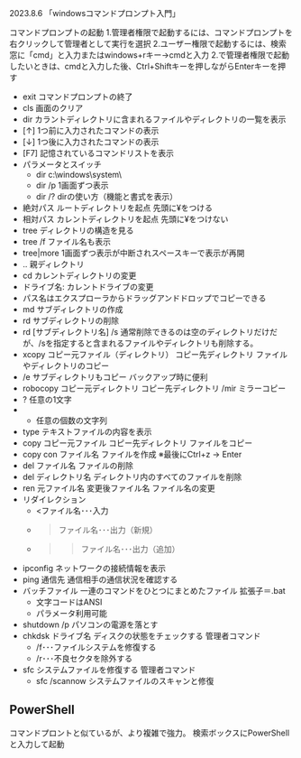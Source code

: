2023.8.6
「windowsコマンドプロンプト入門」

コマンドプロンプトの起動
1.管理者権限で起動するには、コマンドプロンプトを右クリックして管理者として実行を選択
2.ユーザー権限で起動するには、検索窓に「cmd」と入力またはwindows+rキー→cmdと入力
2.で管理者権限で起動したいときは、cmdと入力した後、Ctrl+Shiftキーを押しながらEnterキーを押す

* exit  コマンドプロンプトの終了
* cls   画面のクリア
* dir   カラントディレクトリに含まれるファイルやディレクトリの一覧を表示
* [↑]  1つ前に入力されたコマンドの表示
* [↓]  1つ後に入力されたコマンドの表示
* [F7]  記憶されているコマンドリストを表示
* パラメータとスイッチ
  * dir c:\windows\system\
  * dir /p  1画面ずつ表示
  * dir /?  dirの使い方（機能と書式を表示）
* 絶対パス  ルートディレクトリを起点    先頭に¥をつける
* 相対パス  カレントディレクトリを起点  先頭に¥をつけない
* tree  ディレクトリの構造を見る
* tree /f  ファイル名も表示
* tree|more   1画面ずつ表示が中断されスペースキーで表示が再開
* ..  親ディレクトリ
* cd  カレントディレクトリの変更
* ドライブ名:  カレントドライブの変更
* パス名はエクスプローラからドラッグアンドドロップでコピーできる
* md  サブディレクトリの作成
* rd  サブディレクトリの削除
* rd [サブディレクトリ名] /s  通常削除できるのは空のディレクトリだけだが、/sを指定すると含まれるファイルやディレクトリも削除する。
* xcopy コピー元ファイル（ディレクトリ） コピー先ディレクトリ ファイルやディレクトリのコピー
* /e サブディレクトリもコピー   バックアップ時に便利
* robocopy コピー元ディレクトリ コピー先ディレクトリ /mir   ミラーコピー
* ?   任意の1文字
* *   任意の個数の文字列
* type  テキストファイルの内容を表示
* copy コピー元ファイル コピー先ディレクトリ  ファイルをコピー
* copy con ファイル名 ファイルを作成  ※最後にCtrl+z → Enter
* del ファイル名  ファイルの削除
* del ディレクトリ名    ディレクトリ内のすべてのファイルを削除
* ren 元ファイル名 変更後ファイル名   ファイル名の変更
* リダイレクション
  * <ファイル名･･･入力
  * >ファイル名･･･出力（新規）
  * >>ファイル名･･･出力（追加）
* ipconfig    ネットワークの接続情報を表示
* ping 通信先   通信相手の通信状況を確認する
* バッチファイル    一連のコマンドをひとつにまとめたファイル  拡張子＝.bat
  * 文字コードはANSI
  * パラメータ利用可能
* shutdown /p   パソコンの電源を落とす
* chkdsk ドライブ名   ディスクの状態をチェックする  管理者コマンド
  * /f･･･ファイルシステムを修復する
  * /r･･･不良セクタを除外する
* sfc  システムファイルを修復する  管理者コマンド
  * sfc /scannow  システムファイルのスキャンと修復

## PowerShell
コマンドプロントと似ているが、より複雑で強力。
検索ボックスにPowerShellと入力して起動
